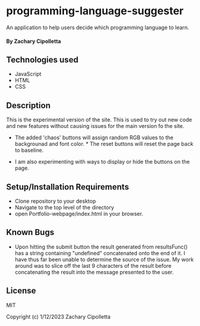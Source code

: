 # programming-language-suggester
An application to help users decide which programming language to learn.

#### By Zachary Cipolletta


## Technologies used

* JavaScript
* HTML
* CSS

## Description
This is the experimental version of the site.  This is used to try out new code and new features without causing issues for the main version fo the site.

* The added 'chaos' buttons will assign random RGB values to the backgrounad and font color. * The reset buttons will reset the page back to baseline.  

* I am also experimenting with ways to display or hide the buttons on the page.


## Setup/Installation Requirements

* Clone repository to your desktop
* Navigate to the top level of the directory
* open Portfolio-webpage/index.html in your browser.

## Known Bugs
 * Upon hitting the submit button the result generated from resultsFunc() has a string containing "undefined" concatenated onto the end of it.  I have thus far been unable to determine the source of the issue.  My work around was to slice off the last 9 characters of the result before concatenating the result into the message presented to the user.
 

## License
MIT

Copyright (c) 1/12/2023 Zachary Cipolletta
